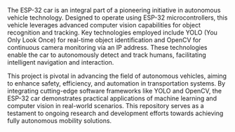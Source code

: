 The ESP-32 car is an integral part of a pioneering initiative in autonomous vehicle technology. Designed to operate using ESP-32 microcontrollers, 
this vehicle leverages advanced computer vision capabilities for object recognition and tracking. Key technologies employed include YOLO (You Only Look Once) 
for real-time object identification and OpenCV for continuous camera monitoring via an IP address. These technologies enable the car to autonomously detect and track humans, facilitating intelligent navigation and interaction.

This project is pivotal in advancing the field of autonomous vehicles, aiming to enhance safety, efficiency, and automation in transportation systems. By integrating cutting-edge software frameworks like YOLO and OpenCV, the ESP-32 car demonstrates practical applications of machine learning and computer vision in real-world scenarios. This repository serves as a testament to ongoing research and development efforts towards achieving fully autonomous mobility solutions.

